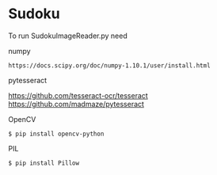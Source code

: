 # Sudoku

To run SudokuImageReader.py need

numpy
```shell
https://docs.scipy.org/doc/numpy-1.10.1/user/install.html
```

pytesseract

https://github.com/tesseract-ocr/tesseract
https://github.com/madmaze/pytesseract

OpenCV
```shell
$ pip install opencv-python
```

PIL
```shell
$ pip install Pillow
```